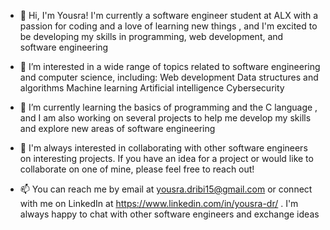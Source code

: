 - 👋 Hi, I'm Yousra!
     I'm currently a software engineer student at ALX with a passion for coding and a love of learning new things , and I'm excited to be developing my skills in programming, web development, and software engineering
     
- 👀 I’m interested in a wide range of topics related to software engineering and computer science, including:
         Web development
         Data structures and algorithms
         Machine learning
         Artificial intelligence
         Cybersecurity
         
- 🌱 I’m currently learning the basics of programming and the C language , and I am also working on several projects to help me develop my skills and explore new areas of software engineering

- 💞️ I'm always interested in collaborating with other software engineers on interesting projects. If you have an idea for a project or would like to collaborate on one of mine, please feel free to reach out!

- 📫 You can reach me by email at yousra.dribi15@gmail.com or connect with me on LinkedIn at https://www.linkedin.com/in/yousra-dr/ . I'm always happy to chat with other software engineers and exchange ideas

<!---
Yussy23/Yussy23 is a ✨ special ✨ repository because its `README.md` (this file) appears on your GitHub profile.
You can click the Preview link to take a look at your changes.
--->
